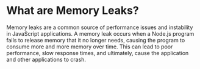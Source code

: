 # What are Memory Leaks?
Memory leaks are a common source of performance issues and instability in JavaScript applications. A memory leak occurs when a Node.js program fails to release memory that it no longer needs, causing the program to consume more and more memory over time. This can lead to poor performance, slow response times, and ultimately, cause the application and other applications to crash.

